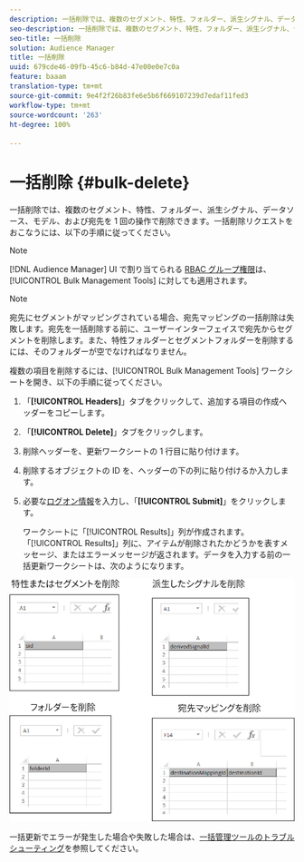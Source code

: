 ```yaml
---
description: 一括削除では、複数のセグメント、特性、フォルダー、派生シグナル、データソース、モデル、および宛先を 1 回の操作で削除できます。一括削除リクエストをおこなうには、以下の手順に従ってください。
seo-description: 一括削除では、複数のセグメント、特性、フォルダー、派生シグナル、データソース、モデル、および宛先を 1 回の操作で削除できます。一括削除リクエストをおこなうには、以下の手順に従ってください。
seo-title: 一括削除
solution: Audience Manager
title: 一括削除
uuid: 679cde46-09fb-45c6-b84d-47e00e0e7c0a
feature: baaam
translation-type: tm+mt
source-git-commit: 9e4f2f26b83fe6e5b6f669107239d7edaf11fed3
workflow-type: tm+mt
source-wordcount: '263'
ht-degree: 100%

---
```



# 一括削除 {#bulk-delete}

一括削除では、複数のセグメント、特性、フォルダー、派生シグナル、データソース、モデル、および宛先を 1 回の操作で削除できます。一括削除リクエストをおこなうには、以下の手順に従ってください。

<!-- 

<p>t_bulk_delete.xml </p>

 -->

>[!NOTE]
>
>[!DNL Audience Manager] UI で割り当てられる [RBAC グループ権限](../../features/administration/administration-overview.md)は、[!UICONTROL Bulk Management Tools] に対しても適用されます。

>[!NOTE]
>
>宛先にセグメントがマッピングされている場合、宛先マッピングの一括削除は失敗します。宛先を一括削除する前に、ユーザーインターフェイスで宛先からセグメントを削除します。また、特性フォルダーとセグメントフォルダーを削除するには、そのフォルダーが空でなければなりません。

複数の項目を削除するには、[!UICONTROL Bulk Management Tools] ワークシートを開き、以下の手順に従ってください。

1. 「**[!UICONTROL Headers]**」タブをクリックして、追加する項目の作成ヘッダーをコピーします。
2. 「**[!UICONTROL Delete]**」タブをクリックします。
3. 削除ヘッダーを、更新ワークシートの 1 行目に貼り付けます。
4. 削除するオブジェクトの ID を、ヘッダーの下の列に貼り付けるか入力します。
5. 必要な[ログオン情報](../../reference/bulk-management-tools/bulk-management-intro.md#auth-reqs)を入力し、「**[!UICONTROL Submit]**」をクリックします。

   ワークシートに「[!UICONTROL Results]」列が作成されます。「[!UICONTROL Results]」列に、アイテムが削除されたかどうかを表すメッセージ、またはエラーメッセージが返されます。データを入力する前の一括更新ワークシートは、次のようになります。

![](assets/delete.png)

一括更新でエラーが発生した場合や失敗した場合は、[一括管理ツールのトラブルシューティング](../../reference/bulk-management-tools/bulk-troubleshooting.md)を参照してください。
